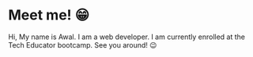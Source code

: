 # Meet me! :grin:
Hi, My name is Awal. I am a web developer. I am currently enrolled at the Tech Educator bootcamp. See you around! :wink: 

